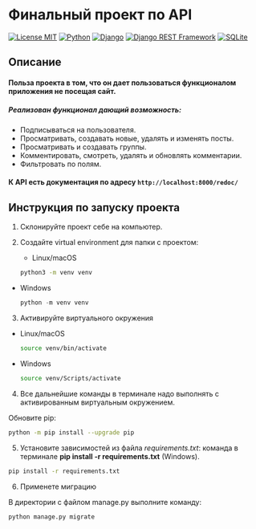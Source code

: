 # Финальный проект по API

[![License MIT](https://img.shields.io/badge/licence-MIT-green)](https://opensource.org/license/mit/)
[![Python](https://img.shields.io/badge/-Python-464646?style=flat-square&logo=Python)](https://www.python.org/)
[![Django](https://img.shields.io/badge/-Django-464646?style=flat-square&logo=Django)](https://www.djangoproject.com/)
[![Django REST Framework](https://img.shields.io/badge/-Django%20REST%20Framework-464646?style=flat-square&logo=Django%20REST%20Framework)](https://www.django-rest-framework.org/)
[![SQLite](https://img.shields.io/badge/-SQLite-464646?style=flat-square&logo=SQLite)](https://www.sqlite.org/index.html)

## Описание
#### Польза проекта в том, что он дает пользоваться функционалом приложения не посещая сайт.
##### Реализован функционал дающий возможность:
* Подписываться на пользователя.
* Просматривать, создавать новые, удалять и изменять посты.
* Просматривать и создавать группы.
* Комментировать, смотреть, удалять и обновлять комментарии.
* Фильтровать по полям.

#### К API есть документация по адресу `http://localhost:8000/redoc/`


## Инструкция по запуску проекта
1. Склонируйте проект себе на компьютер.
2. Создайте  virtual environment для папки с проектом: 

   - Linux/macOS
    
    ```bash
    python3 -m venv venv
    ```
    
- Windows
    
    ```python
    python -m venv venv
    ```

3. Активируйте виртуального окружения

- Linux/macOS
    
    ```bash
    source venv/bin/activate
    ```
    
- Windows
    
    ```bash
    source venv/Scripts/activate
    ```
4. Все дальнейшие команды в терминале надо выполнять с активированным виртуальным окружением.

Обновите pip:

```bash
python -m pip install --upgrade pip
```

5. Установите зависимостей из файла *requirements.txt*:
команда в терминале **pip install -r requirements.txt** (Windows).

```bash
pip install -r requirements.txt
```

6. Применете миграцию

    
В директории с файлом manage.py выполните команду: 

```bash
python manage.py migrate
```
